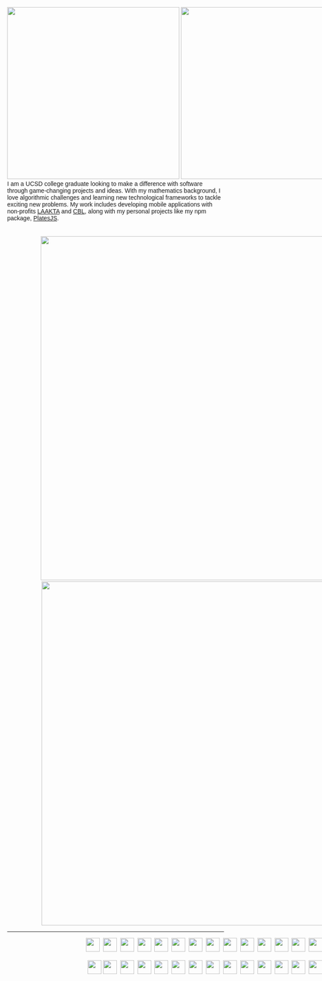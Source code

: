 <div align="left" style="width:100vw;">
 <img style="height: 10vh;" class="img" src="https://readme-typing-svg.demolab.com/?font=Inter&duration=1&pause=2000&color=F7F7F7&repeat=false&width=160&height=100&lines=>+Hey!+I%27m+Assaf%2C" />
 <img style="height: 10vh;" class="img" src="https://readme-typing-svg.demolab.com/?font=Inter&duration=2000&pause=2000&color=FFFFFF&width=600&height=100&lines=a+software+engineer+at+NXP+Semiconductors;a+Unity+and+Unreal+Engine+game+developer;a+Google+tech+stack+enthusiast;an+open-source+contributor" />
</div>

<div style="font-family:Helvetica;">I am a UCSD college graduate looking to make a difference with software through game-changing projects and ideas. With my mathematics background, I love algorithmic challenges and learning new technological frameworks to tackle exciting new problems. My work includes developing mobile applications with non-profits <a href="https://github.com/TritonSE/LAK-Goods-Transport-Application">LAAKTA</a> and <a href="https://github.com/TritonSE/CBL-Mobile-Application">CBL</a>, along with my personal projects like my npm package, <a href="https://www.npmjs.com/package/platesjs">PlatesJS</a>.</div><br><br>

<div align="center" style="width:100vw;">
 <img style="height: 20vh;" class="img" src="https://github-readme-stats.vercel.app/api?username=aworld1&show_icons=true&theme=transparent&hide_rank=true&text_color=FFFFFF&title_color=1ac2c4&icon_color=1ac2c4" />&nbsp;
 <img style="height: 20vh;" class="img" src="http://github-readme-streak-stats.herokuapp.com?user=aworld1&theme=dark" />
</div>
<hr>
<div align="center" style="width:100vw;">
 <img height="32" width="32" src="https://cdn.simpleicons.org/JavaScript/F7DF1E" />&nbsp;
 <img height="32" width="32" src="https://cdn.simpleicons.org/TypeScript/3178C6" />&nbsp;
 <img height="32" width="32" src="https://cdn.simpleicons.org/React/61DAFB" />&nbsp;
 <img height="32" width="32" src="https://cdn.simpleicons.org/Node.js/339933" />&nbsp;
 <img height="32" width="32" src="https://cdn.simpleicons.org/HTML5/E34F26" />&nbsp;
 <img height="32" width="32" src="https://cdn.simpleicons.org/CSS3/1572B6" />&nbsp;
 <img height="32" width="32" src="https://cdn.simpleicons.org/Firebase/FFCA28" />&nbsp;
 <img height="32" width="32" src="https://cdn.simpleicons.org/Flutter/02569B" />&nbsp;
 <img height="32" width="32" src="https://cdn.simpleicons.org/Dart/0175C2" />&nbsp;
 <img height="32" width="32" src="https://cdn.simpleicons.org/Oracle/F80000" />&nbsp;
 <img height="32" width="32" src="https://cdn.simpleicons.org/CSharp/239120" />&nbsp;
 <img height="32" width="32" src="https://cdn.simpleicons.org/C++/00599C" />&nbsp;
 <img height="32" width="32" src="https://cdn.simpleicons.org/Python/3776AB" />&nbsp;
 <img height="32" width="32" src="https://cdn.simpleicons.org/Unity/FCFCFC" />&nbsp;
 <img height="32" width="32" src="https://cdn.simpleicons.org/UnrealEngine/F1EED9" />&nbsp;
 <br>
 <br>
 <img height="32" width="32" src="https://cdn.simpleicons.org/Apache/D22128" />
 <img height="32" width="32" src="https://cdn.simpleicons.org/JetBrains/F0F0F0" />&nbsp;
 <img height="32" width="32" src="https://cdn.simpleicons.org/Vim/019733" />&nbsp;
 <img height="32" width="32" src="https://cdn.simpleicons.org/Webpack/8DD6F9" />&nbsp;
 <img height="32" width="32" src="https://cdn.simpleicons.org/Android/3DDC84" />&nbsp;
 <img height="32" width="32" src="https://cdn.simpleicons.org/iOS/FCFCFC" />&nbsp;
 <img height="32" width="32" src="https://cdn.simpleicons.org/PythonAnywhere/1D9FD7" />&nbsp;
 <img height="32" width="32" src="https://cdn.simpleicons.org/ApacheCordova/E8E8E8" />&nbsp;
 <img height="32" width="32" src="https://cdn.simpleicons.org/Flask/F0F0F0" />&nbsp;
 <img height="32" width="32" src="https://cdn.simpleicons.org/MongoDB/47A248" />&nbsp;
 <img height="32" width="32" src="https://cdn.simpleicons.org/YAML/CB171E" />&nbsp;
 <img height="32" width="32" src="https://cdn.simpleicons.org/JSON/FCFCFC" />&nbsp;
 <img height="32" width="32" src="https://cdn.simpleicons.org/Mocha/8D6748" />&nbsp;
 <img height="32" width="32" src="https://cdn.simpleicons.org/npm/CB3837" />&nbsp;
 <img height="32" width="32" src="https://cdn.simpleicons.org/NXP/ffb442" />
</div>

